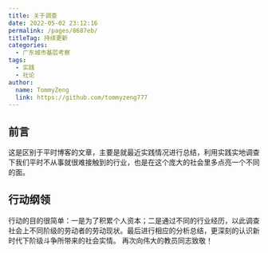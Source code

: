 ```yaml
---
title: 关于调查
date: 2022-05-02 23:12:16
permalink: /pages/8687eb/
titleTag: 持续更新
categories:
  - 广东城市基层考察
tags:
  - 实践
  - 社论
author: 
  name: TommyZeng
  link: https://github.com/tommyzeng777
---
```


## 前言
这是区别于平时博客的文章，主要是就最近实践情况进行总结，利用实践实地调查下我们平时不从事就很难接触到的行业，也是在这个庞大的社会里多点亮一个不同的面。<!-- more -->

## 行动纲领
行动的目的很简单：一是为了积累个人资本；二是通过不同的行业经历，以此调查社会上不同阶级的劳动者的劳动现状。最后进行相应的分析总结，更深刻的认识新时代下阶级斗争所带来的社会实情。
再次向伟大的教员同志致敬！
